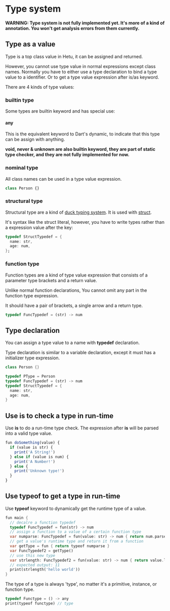 # Type system

**WARNING: Type system is not fully implemented yet. It's more of a kind of annotation. You won't get analysis errors from them currently.**

## Type as a value

Type is a top class value in Hetu, it can be assigned and returned.

However, you cannot use type value in normal expressions except class names. Normally you have to either use a type declaration to bind a type value to a identifier. Or to get a type value expression after is/as keyword.

There are 4 kinds of type values:

### builtin type

Some types are builtin keyword and has special use:

#### any

This is the equivalent keyword to Dart's dynamic, to indicate that this type can be assign with anything.

**void, never & unknown are also builtin keyword, they are part of static type checker, and they are not fully implemented for now.**

### nominal type

All class names can be used in a type value expression.

```typescript
class Person {}
```

### structural type

Structural type are a kind of [duck typing system](https://en.wikipedia.org/wiki/Duck_typing). It is used with [struct](../struct/readme.md).

It's syntax like the struct literal, however, you have to write types rather than a expression value after the key:

```dart
typedef StructTypedef = {
  name: str,
  age: num,
};
```

### function type

Function types are a kind of type value expression that consists of a parameter type brackets and a return value.

Unlike normal function declarations, You cannot omit any part in the function type expression.

It should have a pair of brackets, a single arrow and a return type.

```dart
typedef FuncTypedef = (str) -> num
```

## Type declaration

You can assign a type value to a name with **typedef** declaration.

Type declaration is similar to a variable declaration, except it must has a initializer type expression.

```dart
class Person {}

typedef PType = Person
typedef FuncTypedef = (str) -> num
typedef StructTypedef = {
  name: str,
  age: num,
}
```

## Use is to check a type in run-time

Use **is** to do a run-time type check. The expression after **is** will be parsed into a valid type value.

```javascript
fun doSomething(value) {
  if (value is str) {
    print('A String!')
  } else if (value is num) {
    print('A Number!')
  } else {
    print('Unknown type!')
  }
}
```

## Use typeof to get a type in run-time

Use **typeof** keyword to dynamically get the runtime type of a value.

```dart
fun main {
  // decalre a function typedef
  typedef FuncTypedef = fun(str) -> num
  // assign a function to a value of a certain function type
  var numparse: FuncTypedef = fun(value: str) -> num { return num.parse(value) }
  // get a value's runtime type and return it from a function
  var getType = fun { return typeof numparse }
  var FuncTypedef2 = getType()
  // use this new type
  var strlength: FuncTypedef2 = fun(value: str) -> num { return value.length }
  // expected output: 11
  print(strlength('hello world'))
}
```

The type of a type is always 'type', no matter it's a primitive, instance, or function type.

```dart
typedef Functype = () -> any
print(typeof functype) // type
```
